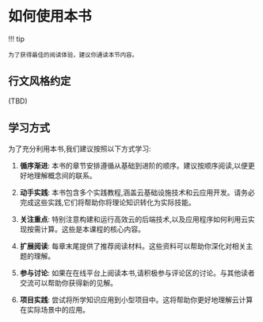 # 如何使用本书

!!! tip

    为了获得最佳的阅读体验，建议你通读本节内容。

## 行文风格约定

(TBD)

## 学习方式

为了充分利用本书,我们建议按照以下方式学习:

1. **循序渐进**: 本书的章节安排遵循从基础到进阶的顺序。建议按顺序阅读,以便更好地理解概念间的联系。

2. **动手实践**: 本书包含多个实践教程,涵盖云基础设施技术和云应用开发。请务必完成这些实践,它们将帮助你将理论知识转化为实际技能。

3. **关注重点**: 特别注意构建和运行高效云的后端技术,以及应用程序如何利用云实现按需计算。这些是本课程的核心内容。

4. **扩展阅读**: 每章末尾提供了推荐阅读材料。这些资料可以帮助你深化对相关主题的理解。

5. **参与讨论**: 如果在在线平台上阅读本书,请积极参与评论区的讨论。与其他读者交流可以帮助你获得新的见解。

6. **项目实践**: 尝试将所学知识应用到小型项目中。这将帮助你更好地理解云计算在实际场景中的应用。
